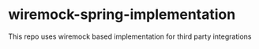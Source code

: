 # wiremock-spring-implementation
This repo uses wiremock based implementation for third party integrations
